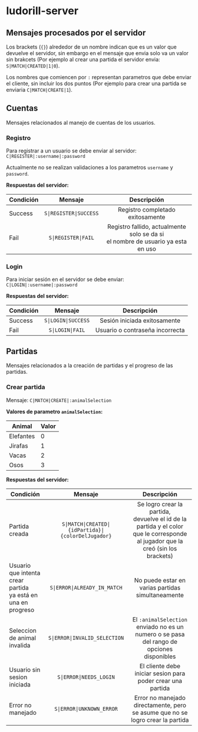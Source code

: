 # ludorill-server

## Mensajes procesados por el servidor
Los brackets (`{}`) alrededor de un nombre indican que es un valor que devuelve el servidor, sin embargo en el mensaje que envia solo va un valor sin brakcets (Por ejemplo al crear una partida el servidor envia: `S|MATCH|CREATED|1|0`).

Los nombres que comiencen por `:` representan parametros que debe enviar el cliente, sin incluir los dos puntos (Por ejemplo para crear una partida se enviaria `C|MATCH|CREATE|1`).

## Cuentas
Mensajes relacionados al manejo de cuentas de los usuarios.

### Registro
Para registrar a un usuario se debe enviar al servidor: `C|REGISTER|:username|:password`

Actualmente no se realizan validaciones a los parametros `username` y `password`.

**Respuestas del servidor:**

|Condición|Mensaje|Descripción|
| ------------- |:-----------------:|:-------------:|
|Success| `S\|REGISTER\|SUCCESS` | Registro completado exitosamente |
|Fail| `S\|REGISTER\|FAIL` | Registro fallido, actualmente solo se da si <br />el nombre de usuario ya esta en uso |

### Login
Para iniciar sesión en el servidor se debe enviar: `C|LOGIN|:username|:password`

**Respuestas del servidor:**

|Condición|Mensaje|Descripción|
| ------------- |:-----------------:|:-------------:|
|Success| `S\|LOGIN\|SUCCESS` | Sesión iniciada exitosamente |
|Fail| `S\|LOGIN\|FAIL` | Usuario o contraseña incorrecta |

## Partidas
Mensajes relacionados a la creación de partidas y el progreso de las partidas.

### Crear partida
Mensaje: `C|MATCH|CREATE|:animalSelection`

**Valores de parametro `animalSelection`:** 

|Animal| Valor |
|-------|:------|
| Elefantes |0|
| Jirafas |1|
| Vacas |2|
| Osos |3|

**Respuestas del servidor:**

|Condición|Mensaje|Descripción|
| ------------- |:-----------------:|:-------------:|
|Partida creada| `S\|MATCH\|CREATED\|{idPartida}\|{colorDelJugador}` | Se logro crear la partida,<br /> devuelve el id de la partida y el color que le corresponde al jugador que la creó (sin los brackets)|
|Usuario que intenta crear partida <br /> ya está en una en progreso| `S\|ERROR\|ALREADY_IN_MATCH` | No puede estar en varias partidas simultaneamente |
|Seleccion de animal invalida| `S\|ERROR\|INVALID_SELECTION` | El `:animalSelection` enviado no es un numero o se pasa del rango de opciones disponibles |
| Usuario sin sesion iniciada |`S\|ERROR\|NEEDS_LOGIN`| El cliente debe iniciar sesion para poder crear una partida |
| Error no manejado | `S\|ERROR\|UNKNOWN_ERROR` | Error no manejado directamente, pero se asume que no se logro crear la partida |
